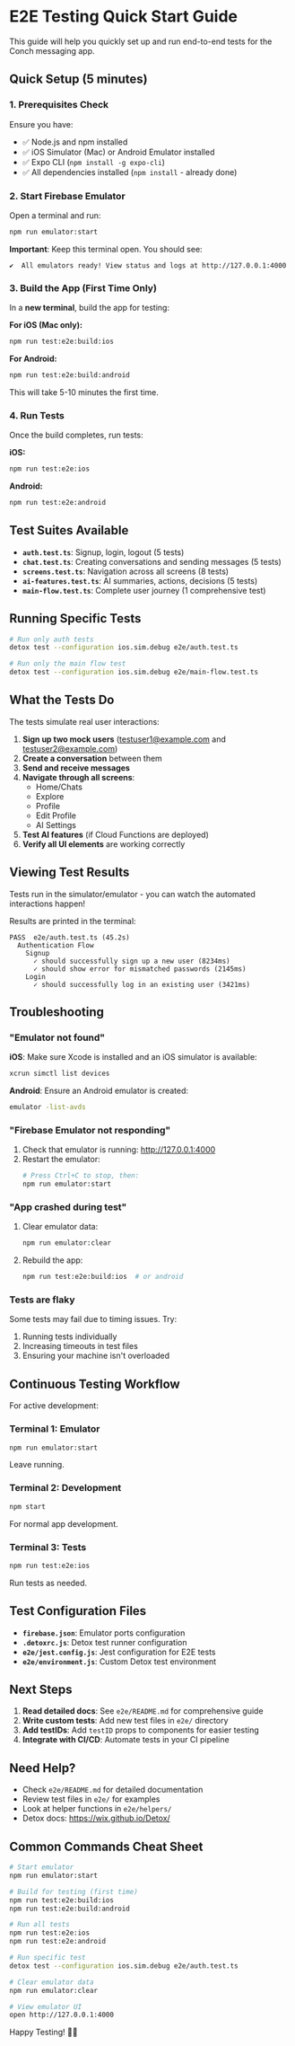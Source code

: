 # E2E Testing Quick Start Guide

This guide will help you quickly set up and run end-to-end tests for the Conch messaging app.

## Quick Setup (5 minutes)

### 1. Prerequisites Check

Ensure you have:
- ✅ Node.js and npm installed
- ✅ iOS Simulator (Mac) or Android Emulator installed
- ✅ Expo CLI (`npm install -g expo-cli`)
- ✅ All dependencies installed (`npm install` - already done)

### 2. Start Firebase Emulator

Open a terminal and run:

```bash
npm run emulator:start
```

**Important**: Keep this terminal open. You should see:
```
✔  All emulators ready! View status and logs at http://127.0.0.1:4000
```

### 3. Build the App (First Time Only)

In a **new terminal**, build the app for testing:

**For iOS (Mac only):**
```bash
npm run test:e2e:build:ios
```

**For Android:**
```bash
npm run test:e2e:build:android
```

This will take 5-10 minutes the first time.

### 4. Run Tests

Once the build completes, run tests:

**iOS:**
```bash
npm run test:e2e:ios
```

**Android:**
```bash
npm run test:e2e:android
```

## Test Suites Available

- **`auth.test.ts`**: Signup, login, logout (5 tests)
- **`chat.test.ts`**: Creating conversations and sending messages (5 tests)
- **`screens.test.ts`**: Navigation across all screens (8 tests)
- **`ai-features.test.ts`**: AI summaries, actions, decisions (5 tests)
- **`main-flow.test.ts`**: Complete user journey (1 comprehensive test)

## Running Specific Tests

```bash
# Run only auth tests
detox test --configuration ios.sim.debug e2e/auth.test.ts

# Run only the main flow test
detox test --configuration ios.sim.debug e2e/main-flow.test.ts
```

## What the Tests Do

The tests simulate real user interactions:

1. **Sign up two mock users** (testuser1@example.com and testuser2@example.com)
2. **Create a conversation** between them
3. **Send and receive messages**
4. **Navigate through all screens**:
   - Home/Chats
   - Explore
   - Profile
   - Edit Profile
   - AI Settings
5. **Test AI features** (if Cloud Functions are deployed)
6. **Verify all UI elements** are working correctly

## Viewing Test Results

Tests run in the simulator/emulator - you can watch the automated interactions happen!

Results are printed in the terminal:
```
PASS  e2e/auth.test.ts (45.2s)
  Authentication Flow
    Signup
      ✓ should successfully sign up a new user (8234ms)
      ✓ should show error for mismatched passwords (2145ms)
    Login
      ✓ should successfully log in an existing user (3421ms)
```

## Troubleshooting

### "Emulator not found"

**iOS**: Make sure Xcode is installed and an iOS simulator is available:
```bash
xcrun simctl list devices
```

**Android**: Ensure an Android emulator is created:
```bash
emulator -list-avds
```

### "Firebase Emulator not responding"

1. Check that emulator is running: http://127.0.0.1:4000
2. Restart the emulator:
   ```bash
   # Press Ctrl+C to stop, then:
   npm run emulator:start
   ```

### "App crashed during test"

1. Clear emulator data:
   ```bash
   npm run emulator:clear
   ```
2. Rebuild the app:
   ```bash
   npm run test:e2e:build:ios  # or android
   ```

### Tests are flaky

Some tests may fail due to timing issues. Try:
1. Running tests individually
2. Increasing timeouts in test files
3. Ensuring your machine isn't overloaded

## Continuous Testing Workflow

For active development:

### Terminal 1: Emulator
```bash
npm run emulator:start
```
Leave running.

### Terminal 2: Development
```bash
npm start
```
For normal app development.

### Terminal 3: Tests
```bash
npm run test:e2e:ios
```
Run tests as needed.

## Test Configuration Files

- **`firebase.json`**: Emulator ports configuration
- **`.detoxrc.js`**: Detox test runner configuration
- **`e2e/jest.config.js`**: Jest configuration for E2E tests
- **`e2e/environment.js`**: Custom Detox test environment

## Next Steps

1. **Read detailed docs**: See `e2e/README.md` for comprehensive guide
2. **Write custom tests**: Add new test files in `e2e/` directory
3. **Add testIDs**: Add `testID` props to components for easier testing
4. **Integrate with CI/CD**: Automate tests in your CI pipeline

## Need Help?

- Check `e2e/README.md` for detailed documentation
- Review test files in `e2e/` for examples
- Look at helper functions in `e2e/helpers/`
- Detox docs: https://wix.github.io/Detox/

## Common Commands Cheat Sheet

```bash
# Start emulator
npm run emulator:start

# Build for testing (first time)
npm run test:e2e:build:ios
npm run test:e2e:build:android

# Run all tests
npm run test:e2e:ios
npm run test:e2e:android

# Run specific test
detox test --configuration ios.sim.debug e2e/auth.test.ts

# Clear emulator data
npm run emulator:clear

# View emulator UI
open http://127.0.0.1:4000
```

Happy Testing! 🧪🚀


